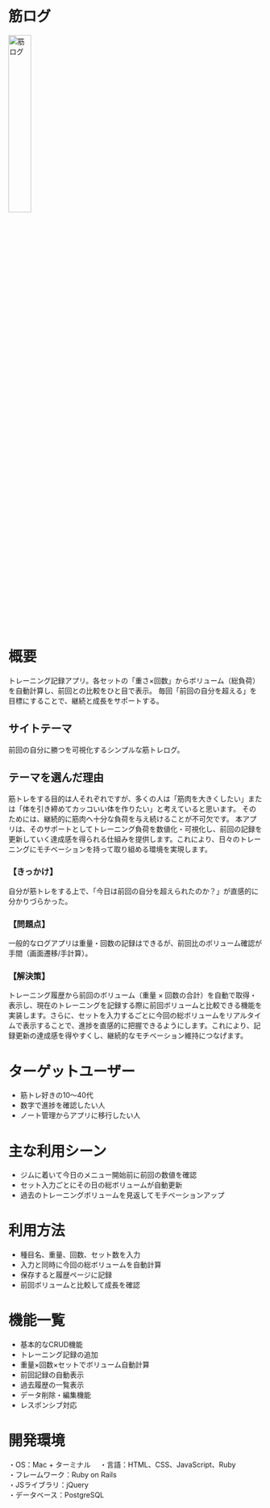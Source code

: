 # 筋ログ

<img width="30%" height="30%" alt="筋ログ" src="https://github.com/user-attachments/assets/a27a5e30-0881-4f0b-a8cf-6bc241e447d6" />



# 概要
トレーニング記録アプリ。各セットの「重さ×回数」からボリューム（総負荷）を自動計算し、前回との比較をひと目で表示。
毎回「前回の自分を超える」を目標にすることで、継続と成長をサポートする。

## サイトテーマ
前回の自分に勝つを可視化するシンプルな筋トレログ。

## テーマを選んだ理由
筋トレをする目的は人それぞれですが、多くの人は「筋肉を大きくしたい」または「体を引き締めてカッコいい体を作りたい」と考えていると思います。
そのためには、継続的に筋肉へ十分な負荷を与え続けることが不可欠です。
本アプリは、そのサポートとしてトレーニング負荷を数値化・可視化し、前回の記録を更新していく達成感を得られる仕組みを提供します。これにより、日々のトレーニングにモチベーションを持って取り組める環境を実現します。

### 【きっかけ】
自分が筋トレをする上で、「今日は前回の自分を超えられたのか？」が直感的に分かりづらかった。

### 【問題点】
一般的なログアプリは重量・回数の記録はできるが、前回比のボリューム確認が手間（画面遷移/手計算）。

### 【解決策】
トレーニング履歴から前回のボリューム（重量 × 回数の合計）を自動で取得・表示し、現在のトレーニングを記録する際に前回ボリュームと比較できる機能を実装します。さらに、セットを入力するごとに今回の総ボリュームをリアルタイムで表示することで、進捗を直感的に把握できるようにします。これにより、記録更新の達成感を得やすくし、継続的なモチベーション維持につなげます。

# ターゲットユーザー
- 筋トレ好きの10〜40代
- 数字で進捗を確認したい人
- ノート管理からアプリに移行したい人


# 主な利用シーン
- ジムに着いて今日のメニュー開始前に前回の数値を確認
- セット入力ごとにその日の総ボリュームが自動更新
- 過去のトレーニングボリュームを見返してモチベーションアップ

# 利用方法
- 種目名、重量、回数、セット数を入力
- 入力と同時に今回の総ボリュームを自動計算
- 保存すると履歴ページに記録
- 前回ボリュームと比較して成長を確認

# 機能一覧
- 基本的なCRUD機能  
- トレーニング記録の追加
- 重量×回数×セットでボリューム自動計算
- 前回記録の自動表示
- 過去履歴の一覧表示
- データ削除・編集機能 
- レスポンシブ対応  

# 開発環境
・OS：Mac + ターミナル　
・言語：HTML、CSS、JavaScript、Ruby  
・フレームワーク：Ruby on Rails  
・JSライブラリ：jQuery  
・データベース：PostgreSQL
